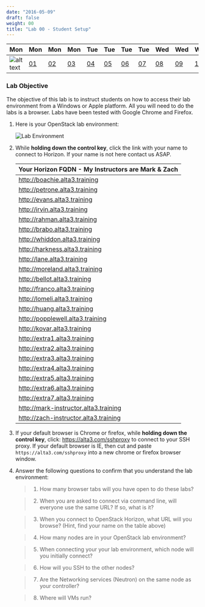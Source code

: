```yaml
---
date: "2016-05-09"
draft: false
weight: 00
title: "Lab 00 - Student Setup"
---
```


|Mon|Mon|Mon|Mon|Tue|Tue|Tue|Tue|Wed|Wed|Wed|Thur|Thur|Thur|Thur|
|---|---|---|---|---|---|---|---|---|---|---|---|---|---|---|
|![alt text](https://i.imgur.com/nPM3gyv.png "You are here")|[01](/labs/openstack/01/)|[02](/labs/openstack/02/)|[03](/labs/openstack/03/)|[04](/labs/openstack/04/)|[05](/labs/openstack/05/)|[06](/labs/openstack/06/)|[07](/labs/openstack/07/)|[08](/labs/openstack/08/)|[09](/labs/openstack/09/)|[10](/labs/openstack/10/)|[11](/labs/openstack/11/)|[12](/labs/openstack/12/)|[13](/labs/openstack/13/)|[14](/labs/openstack/14/)|


### Lab Objective


The objective of this lab is to instruct students on how to access their lab environment from a Windows or Apple platform. All you will need to do the labs is a browser. Labs have been tested with Google Chrome and Firefox. 

1. Here is your OpenStack lab environment: 

	![Lab Environment](https://i.imgur.com/diOquaU.png)

2. While **holding down the control key**, click the link with your name to connect to Horizon. If your name is not here contact us ASAP. 


    | Your Horizon FQDN - My Instructors are Mark & Zach
    | ---
    |http://boachie.alta3.training
    |http://petrone.alta3.training
    |http://evans.alta3.training
    |http://irvin.alta3.training
    |http://rahman.alta3.training
    |http://brabo.alta3.training
    |http://whiddon.alta3.training
    |http://harkness.alta3.training
    |http://lane.alta3.training
    |http://moreland.alta3.training
    |http://bellot.alta3.training
    |http://franco.alta3.training
    |http://lomeli.alta3.training
    |http://huang.alta3.training
    |http://popplewell.alta3.training
    |http://kovar.alta3.training
    |http://extra1.alta3.training
    |http://extra2.alta3.training
    |http://extra3.alta3.training
    |http://extra4.alta3.training
    |http://extra5.alta3.training
    |http://extra6.alta3.training
    |http://extra7.alta3.training
    |http://mark-instructor.alta3.training
    |http://zach-instructor.alta3.training


3. If your default browser is Chrome or firefox, while **holding down the control key**, click: https://alta3.com/sshproxy to connect to your SSH proxy. If your default browser is IE, then cut and paste `https://alta3.com/sshproxy` into a new chrome or firefox browser window.
 
4. Answer the following questions to confirm that you understand the lab environment:

	>   1. How many browser tabs will you have open to do these labs?
	
	>   2. When you are asked to connect via command line, will everyone use the same URL?  If so, what is it?
	
	>   3. When you connect to OpenStack Horizon, what URL will you browse? (Hint, find your name on the table above)
	
	>   4. How many nodes are in your OpenStack lab environment?
	
	>   5. When connecting your your lab environment, which node will you initially connect?
	
	>   6. How will you SSH to the other nodes?

	>   7. Are the Networking services (Neutron) on the same node as your controller?

	>   8. Where will VMs run?
	
